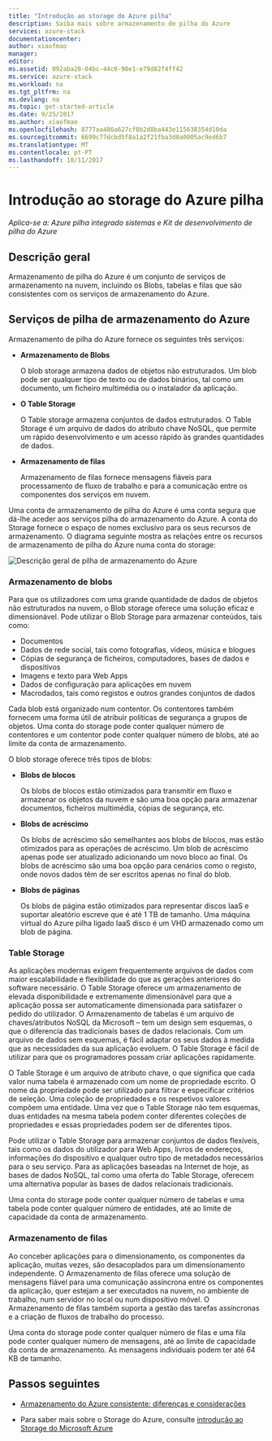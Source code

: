 ```yaml
---
title: "Introdução ao storage do Azure pilha"
description: Saiba mais sobre armazenamento de pilha do Azure
services: azure-stack
documentationcenter: 
author: xiaofmao
manager: 
editor: 
ms.assetid: 092aba28-04bc-44c0-90e1-e79d82f4ff42
ms.service: azure-stack
ms.workload: na
ms.tgt_pltfrm: na
ms.devlang: na
ms.topic: get-started-article
ms.date: 9/25/2017
ms.author: xiaofmao
ms.openlocfilehash: 8777aa486a627cf8b2d8ba443e115638354d10da
ms.sourcegitcommit: 6699c77dcbd5f8a1a2f21fba3d0a0005ac9ed6b7
ms.translationtype: MT
ms.contentlocale: pt-PT
ms.lasthandoff: 10/11/2017
---
```

# <a name="introduction-to-azure-stack-storage"></a>Introdução ao storage do Azure pilha

*Aplica-se a: Azure pilha integrado sistemas e Kit de desenvolvimento de pilha do Azure*

## <a name="overview"></a>Descrição geral
Armazenamento de pilha do Azure é um conjunto de serviços de armazenamento na nuvem, incluindo os Blobs, tabelas e filas que são consistentes com os serviços de armazenamento do Azure.

## <a name="azure-stack-storage-services"></a>Serviços de pilha de armazenamento do Azure
Armazenamento de pilha do Azure fornece os seguintes três serviços:

* **Armazenamento de Blobs** 

    O blob storage armazena dados de objetos não estruturados. Um blob pode ser qualquer tipo de texto ou de dados binários, tal como um documento, um ficheiro multimédia ou o instalador da aplicação.
* **O Table Storage** 

    O Table storage armazena conjuntos de dados estruturados. O Table Storage é um arquivo de dados do atributo chave NoSQL, que permite um rápido desenvolvimento e um acesso rápido às grandes quantidades de dados.
* **Armazenamento de filas** 

    Armazenamento de filas fornece mensagens fiáveis para processamento de fluxo de trabalho e para a comunicação entre os componentes dos serviços em nuvem.

Uma conta de armazenamento de pilha do Azure é uma conta segura que dá-lhe aceder aos serviços pilha do armazenamento do Azure. A conta do Storage fornece o espaço de nomes exclusivo para os seus recursos de armazenamento. O diagrama seguinte mostra as relações entre os recursos de armazenamento de pilha do Azure numa conta do storage:

![Descrição geral de pilha de armazenamento do Azure](media/azure-stack-storage-overview/AzureStackStorageOverview.png)


### <a name="blob-storage"></a>Armazenamento de blobs

Para que os utilizadores com uma grande quantidade de dados de objetos não estruturados na nuvem, o Blob storage oferece uma solução eficaz e dimensionável. Pode utilizar o Blob Storage para armazenar conteúdos, tais como:

* Documentos
* Dados de rede social, tais como fotografias, vídeos, música e blogues
* Cópias de segurança de ficheiros, computadores, bases de dados e dispositivos
* Imagens e texto para Web Apps
* Dados de configuração para aplicações em nuvem
* Macrodados, tais como registos e outros grandes conjuntos de dados

Cada blob está organizado num contentor. Os contentores também fornecem uma forma útil de atribuir políticas de segurança a grupos de objetos. Uma conta do storage pode conter qualquer número de contentores e um contentor pode conter qualquer número de blobs, até ao limite da conta de armazenamento.

O blob storage oferece três tipos de blobs: 
* **Blobs de blocos** 

    Os blobs de blocos estão otimizados para transmitir em fluxo e armazenar os objetos da nuvem e são uma boa opção para armazenar documentos, ficheiros multimédia, cópias de segurança, etc.
* **Blobs de acréscimo** 

    Os blobs de acréscimo são semelhantes aos blobs de blocos, mas estão otimizados para as operações de acréscimo. Um blob de acréscimo apenas pode ser atualizado adicionando um novo bloco ao final. Os blobs de acréscimo são uma boa opção para cenários como o registo, onde novos dados têm de ser escritos apenas no final do blob.
* **Blobs de páginas** 

    Os blobs de página estão otimizados para representar discos IaaS e suportar aleatório escreve que é até 1 TB de tamanho. Uma máquina virtual do Azure pilha ligado IaaS disco é um VHD armazenado como um blob de página.


### <a name="table-storage"></a>Table Storage
As aplicações modernas exigem frequentemente arquivos de dados com maior escalabilidade e flexibilidade do que as gerações anteriores do software necessário. O Table Storage oferece um armazenamento de elevada disponibilidade e extremamente dimensionável para que a aplicação possa ser automaticamente dimensionada para satisfazer o pedido do utilizador. O Armazenamento de tabelas é um arquivo de chaves/atributos NoSQL da Microsoft – tem um design sem esquemas, o que o diferencia das tradicionais bases de dados relacionais. Com um arquivo de dados sem esquemas, é fácil adaptar os seus dados à medida que as necessidades da sua aplicação evoluem. O Table Storage é fácil de utilizar para que os programadores possam criar aplicações rapidamente.

O Table Storage é um arquivo de atributo chave, o que significa que cada valor numa tabela é armazenado com um nome de propriedade escrito. O nome da propriedade pode ser utilizado para filtrar e especificar critérios de seleção. Uma coleção de propriedades e os respetivos valores compõem uma entidade. Uma vez que o Table Storage não tem esquemas, duas entidades na mesma tabela podem conter diferentes coleções de propriedades e essas propriedades podem ser de diferentes tipos.

Pode utilizar o Table Storage para armazenar conjuntos de dados flexíveis, tais como os dados do utilizador para Web Apps, livros de endereços, informações do dispositivo e qualquer outro tipo de metadados necessários para o seu serviço. Para as aplicações baseadas na Internet de hoje, as bases de dados NoSQL, tal como uma oferta do Table Storage, oferecem uma alternativa popular às bases de dados relacionais tradicionais.

Uma conta do storage pode conter qualquer número de tabelas e uma tabela pode conter qualquer número de entidades, até ao limite de capacidade da conta de armazenamento.

### <a name="queue-storage"></a>Armazenamento de filas
Ao conceber aplicações para o dimensionamento, os componentes da aplicação, muitas vezes, são desacoplados para um dimensionamento independente. O Armazenamento de filas oferece uma solução de mensagens fiável para uma comunicação assíncrona entre os componentes da aplicação, quer estejam a ser executados na nuvem, no ambiente de trabalho, num servidor no local ou num dispositivo móvel. O Armazenamento de filas também suporta a gestão das tarefas assíncronas e a criação de fluxos de trabalho do processo.

Uma conta do storage pode conter qualquer número de filas e uma fila pode conter qualquer número de mensagens, até ao limite de capacidade da conta de armazenamento. As mensagens individuais podem ter até 64 KB de tamanho.

## <a name="next-steps"></a>Passos seguintes
* [Armazenamento do Azure consistente: diferenças e considerações](azure-stack-acs-differences.md)

* Para saber mais sobre o Storage do Azure, consulte [introdução ao Storage do Microsoft Azure](../../storage/common/storage-introduction.md)

